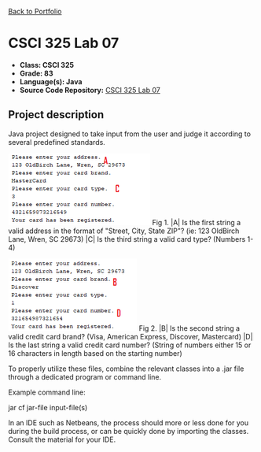 [Back to Portfolio](./)

CSCI 325 Lab 07
===============

-   **Class: CSCI 325** 
-   **Grade: 83**
-   **Language(s): Java**
-   **Source Code Repository:** [CSCI 325 Lab 07](https://github.com/paulryanmc/325-Lab-07)  

## Project description
Java project designed to take input from the user and judge it according to several predefined standards.

![325-Lab-07-1](images/project2demo.png)
Fig 1. 
|A| Is the first string a valid address in the format of "Street, City, State ZIP"? (ie: 123 OldBirch Lane, Wren, SC 29673)
|C| Is the third string a valid card type? (Numbers 1-4)

![325-Lab-07-2](images/project2demo2.png)
Fig 2. 
|B| Is the second string a valid credit card brand? (Visa, American Express, Discover, Mastercard)
|D| Is the last string a valid credit card number? (String of numbers either 15 or 16 characters in length based on the starting number)


To properly utilize these files, combine the relevant classes into a .jar file through a dedicated program or command line.

Example command line:

jar cf jar-file input-file(s)

In an IDE such as Netbeans, the process should more or less done for you during the build process, or can be quickly done by importing the classes.
Consult the material for your IDE.


